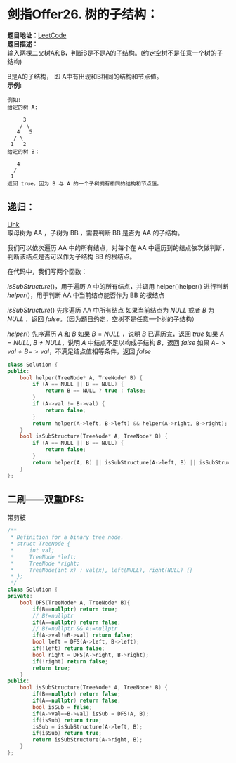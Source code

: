# 剑指Offer26. 树的子结构：  
**题目地址：**[LeetCode](https://leetcode-cn.com/problems/shu-de-zi-jie-gou-lcof/)  
**题目描述：**  
输入两棵二叉树A和B，判断B是不是A的子结构。(约定空树不是任意一个树的子结构)

B是A的子结构， 即 A中有出现和B相同的结构和节点值。  
**示例:**  
```
例如:
给定的树 A:

     3
    / \
   4   5
  / \
 1   2
给定的树 B：

   4 
  /
 1
返回 true，因为 B 与 A 的一个子树拥有相同的结构和节点值。
```

## 递归：
[Link](https://leetcode-cn.com/problems/shu-de-zi-jie-gou-lcof/solution/shu-de-zi-jie-gou-di-gui-zhan-mo-ni-by-huwt/)  
取母树为 AA ，子树为 BB ，需要判断 BB 是否为 AA 的子结构。

我们可以依次遍历 AA 中的所有结点，对每个在 AA 中遍历到的结点依次做判断，判断该结点是否可以作为子结构 BB 的根结点。

在代码中，我们写两个函数：

$isSubStructure()$，用于遍历 A 中的所有结点，并调用 helper()helper() 进行判断
$helper()$，用于判断 AA 中当前结点能否作为 BB 的根结点

$isSubStructure()$
先序遍历 AA 中所有结点
如果当前结点为 $NULL$ 或者 $B$ 为 $NULL$ ，返回 $false$。（因为题目约定，空树不是任意一个树的子结构）

$helper()$
先序遍历 $A$ 和 $B$
如果 $B = NULL$ ，说明 $B$ 已遍历完，返回 $true$
如果 $A = NULL$, $B \neq NULL$，说明 $A$ 中结点不足以构成子结构 $B$，返回 $false$
如果 $A->val \neq B->val$，不满足结点值相等条件，返回 $false$

```cpp
class Solution {
public:
    bool helper(TreeNode* A, TreeNode* B) {
        if (A == NULL || B == NULL) {
            return B == NULL ? true : false;
        }
        if (A->val != B->val) {
            return false;
        }
        return helper(A->left, B->left) && helper(A->right, B->right);
    }
    bool isSubStructure(TreeNode* A, TreeNode* B) {
        if (A == NULL || B == NULL) {
            return false;
        }
        return helper(A, B) || isSubStructure(A->left, B) || isSubStructure(A->right, B);
    }
};
```


## 二刷——双重DFS:  
带剪枝  
```cpp
/**
 * Definition for a binary tree node.
 * struct TreeNode {
 *     int val;
 *     TreeNode *left;
 *     TreeNode *right;
 *     TreeNode(int x) : val(x), left(NULL), right(NULL) {}
 * };
 */
class Solution {
private:
    bool DFS(TreeNode* A, TreeNode* B){
        if(B==nullptr) return true;
        // B!=nullptr
        if(A==nullptr) return false;
        // B!=nullptr && A!=nullptr
        if(A->val!=B->val) return false;
        bool left = DFS(A->left, B->left);
        if(!left) return false;
        bool right = DFS(A->right, B->right);
        if(!right) return false;
        return true;
    }
public:
    bool isSubStructure(TreeNode* A, TreeNode* B) {
        if(B==nullptr) return false;
        if(A==nullptr) return false;
        bool isSub = false;
        if(A->val==B->val) isSub = DFS(A, B);
        if(isSub) return true;
        isSub = isSubStructure(A->left, B);
        if(isSub) return true;
        return isSubStructure(A->right, B);
    }
};
```